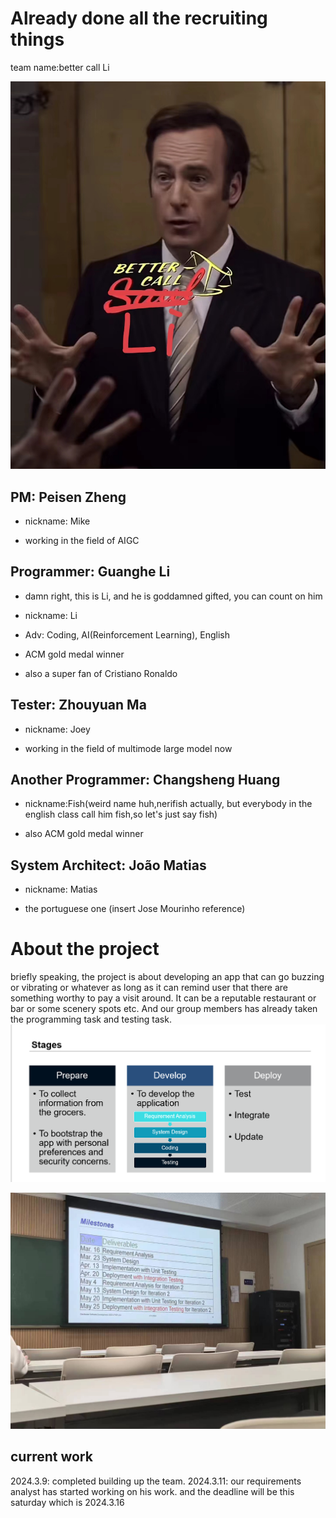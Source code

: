 # Already done all the recruiting things
team name:better call Li

![bettercallLI](pics/cover.jpg)

## PM: Peisen Zheng
- nickname: Mike

- working in the field of AIGC

## Programmer: Guanghe Li 

- damn right, this is Li, and he is goddamned gifted, you can count on him

- nickname: Li

- Adv: Coding, AI(Reinforcement Learning), English

- ACM gold medal winner

- also a super fan of Cristiano Ronaldo


## Tester: Zhouyuan Ma
- nickname: Joey

- working in the field of multimode large model now


## Another Programmer: Changsheng Huang
- nickname:Fish(weird name huh,nerifish actually, but everybody in the english class call him fish,so let's just say fish)

- also ACM gold medal winner

## System Architect: João Matias
- nickname: Matias

- the portuguese one (insert Jose Mourinho reference)

# About the project
briefly speaking, the project is about developing an app that can go buzzing or vibrating or whatever as long as it can remind user that there are something worthy to pay a visit around. It can be a reputable restaurant or bar or some scenery spots etc. And our group members has already taken the programming task and testing task.
![stages](pics/stages.jpg)

![milestones](pics/milestones.jpg)

## current work
2024.3.9: completed building up the team. 
2024.3.11: our requirements analyst has started working on his work. and the deadline will be this saturday which is 2024.3.16
